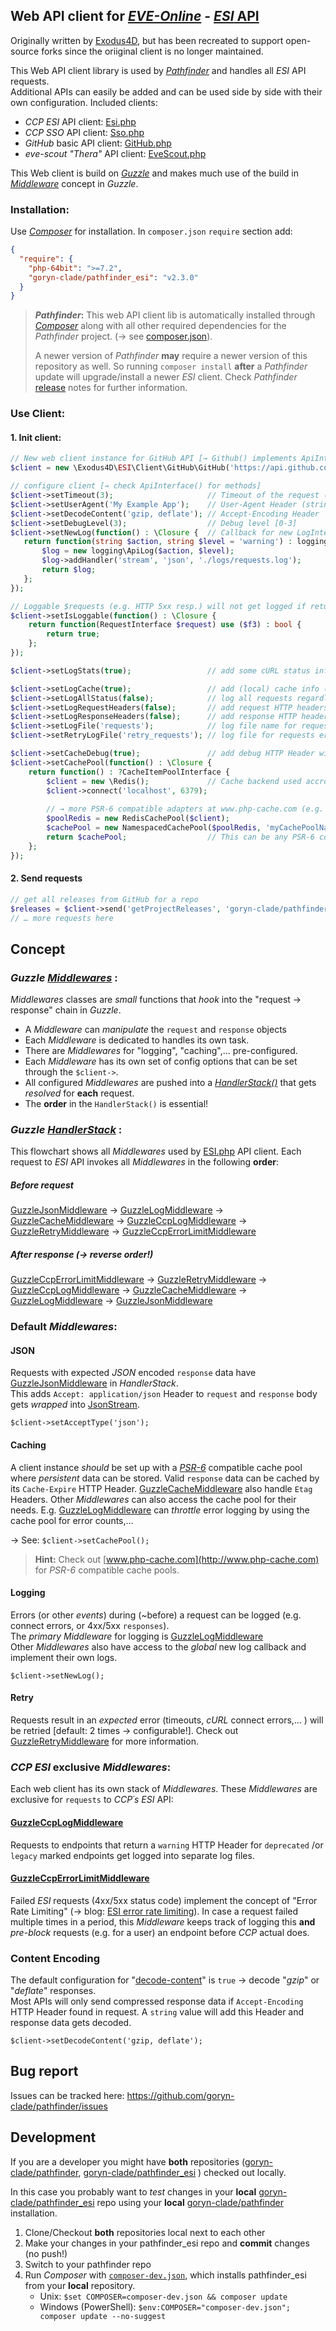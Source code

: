 ## Web API client for [_EVE-Online_](https://www.eveonline.com) - [_ESI_ API](https://esi.evetech.net)

Originally written by [Exodus4D](https://github.com/exodus4d/pathfinder_esi/), but has been recreated to support open-source forks since the oriiginal client is no longer maintained.

This Web API client library is used by [_Pathfinder_](https://github.com/goryn-clade/pathfinder) and handles all _ESI_ API requests.<br />
Additional APIs can easily be added and can be used side by side with their own configuration. Included clients:

- _CCP ESI_ API client: [Esi.php](https://github.com/goryn-clade/pathfinder_esi/blob/master/app/Client/Ccp/Esi/Esi.php) 
- _CCP SSO_ API client: [Sso.php](https://github.com/goryn-clade/pathfinder_esi/blob/master/app/Client/Ccp/Sso/Sso.php) 
- _GitHub_ basic API client: [GitHub.php](https://github.com/goryn-clade/pathfinder_esi/blob/master/app/Client/GitHub/GitHub.php) 
- _eve-scout_ _"Thera"_ API client: [EveScout.php](https://github.com/goryn-clade/pathfinder_esi/blob/master/app/Client/EveScout/EveScout.php) 
  
This Web client is build on [_Guzzle_](http://guzzlephp.org) and makes much use of the build in 
[_Middleware_](http://docs.guzzlephp.org/en/stable/handlers-and-middleware.html#middleware) concept in _Guzzle_.

### Installation:
Use [_Composer_](https://getcomposer.org/) for installation. In `composer.json` `require` section add:
```json
{
  "require": {
    "php-64bit": ">=7.2",
    "goryn-clade/pathfinder_esi": "v2.3.0"
  }
}
```
> **_Pathfinder_:** This web API client lib is automatically installed through [_Composer_](https://getcomposer.org/) along with all other required dependencies for the _Pathfinder_ project. (→ see [composer.json](https://github.com/goryn-clade/pathfinder/blob/master/composer.json)).
>
> A newer version of _Pathfinder_ **may** require a newer version of this repository as well. So running `composer install` **after** a _Pathfinder_ update will upgrade/install a newer _ESI_ client.
Check  _Pathfinder_ [release](https://github.com/goryn-clade/pathfinder/releases) notes for further information.

### Use Client:
#### 1. Init client:

```php
// New web client instance for GitHub API [→ Github() implements ApiInterface()]
$client = new \Exodus4D\ESI\Client\GitHub\GitHub('https://api.github.com');

// configure client [→ check ApiInterface() for methods]
$client->setTimeout(3);                     // Timeout of the request (seconds)
$client->setUserAgent('My Example App');    // User-Agent Header (string)
$client->setDecodeContent('gzip, deflate'); // Accept-Encoding Header
$client->setDebugLevel(3);                  // Debug level [0-3]
$client->setNewLog(function() : \Closure {  // Callback for new LogInterface
   return function(string $action, string $level = 'warning') : logging\LogInterface {
       $log = new logging\ApiLog($action, $level);
       $log->addHandler('stream', 'json', './logs/requests.log');
       return $log;
   };
});

// Loggable $requests (e.g. HTTP 5xx resp.) will not get logged if return false;
$client->setIsLoggable(function() : \Closure {
    return function(RequestInterface $request) use ($f3) : bool {
        return true;
    };
});

$client->setLogStats(true);                 // add some cURL status information (e.g. transferTime) to logged responses

$client->setLogCache(true);                 // add (local) cache info (e.g. response data cached) to logged requests
$client->setLogAllStatus(false);            // log all requests regardless of response HTTP status code
$client->setLogRequestHeaders(false);       // add request HTTP headers to loggable requests
$client->setLogResponseHeaders(false);      // add response HTTP headers to loggable requests
$client->setLogFile('requests');            // log file name for request/response errors
$client->setRetryLogFile('retry_requests'); // log file for requests errors due to max request retry exceeds

$client->setCacheDebug(true);               // add debug HTTP Header with local cache status information (HIT/MISS)
$client->setCachePool(function() : \Closure {
    return function() : ?CacheItemPoolInterface {
        $client = new \Redis();             // Cache backend used accross the web client
        $client->connect('localhost', 6379);
          
        // → more PSR-6 compatible adapters at www.php-cache.com (e.g. Filesystem, Array,…)
        $poolRedis = new RedisCachePool($client);
        $cachePool = new NamespacedCachePool($poolRedis, 'myCachePoolName');
        return $cachePool;                  // This can be any PSR-6 compatible instance of CacheItemPoolInterface()
    };
});
```

#### 2. Send requests
```php
// get all releases from GitHub for a repo
$releases = $client->send('getProjectReleases', 'goryn-clade/pathfinder');
// … more requests here
```

## Concept
### _Guzzle_ [_Middlewares_](http://docs.guzzlephp.org/en/stable/handlers-and-middleware.html#middleware) :
_Middlewares_ classes are _small_ functions that _hook_ into the "request → response" chain in _Guzzle_.
- A _Middleware_ can _manipulate_ the `request` and `response` objects
- Each _Middleware_ is dedicated to handles its own task. 
- There are _Middlewares_ for "logging", "caching",… pre-configured. 
- Each _Middleware_ has its own set of config options that can be set through the `$client->`.
- All configured _Middlewares_ are pushed into a [_HandlerStack()_](http://docs.guzzlephp.org/en/stable/handlers-and-middleware.html#handlerstack) that gets _resolved_ for **each** request.
- The **order** in the `HandlerStack()` is essential!

### _Guzzle_ [_HandlerStack_](http://docs.guzzlephp.org/en/stable/handlers-and-middleware.html#handlerstack) :
This flowchart shows all _Middlewares_ used by [ESI.php](https://github.com/goryn-clade/pathfinder_esi/blob/master/app/Client/Ccp/Esi/Esi.php) API client. 
Each request to _ESI_ API invokes all _Middlewares_ in the following **order**:
##### Before request
[GuzzleJsonMiddleware](https://github.com/goryn-clade/pathfinder_esi/blob/master/app/Lib/Middleware/GuzzleJsonMiddleware.php) → 
[GuzzleLogMiddleware](https://github.com/goryn-clade/pathfinder_esi/blob/master/app/Lib/Middleware/GuzzleLogMiddleware.php) → 
[GuzzleCacheMiddleware](https://github.com/goryn-clade/pathfinder_esi/blob/master/app/Lib/Middleware/GuzzleCacheMiddleware.php) → 
[GuzzleCcpLogMiddleware](https://github.com/goryn-clade/pathfinder_esi/blob/master/app/Lib/Middleware/GuzzleCcpLogMiddleware.php) → 
[GuzzleRetryMiddleware](https://github.com/goryn-clade/pathfinder_esi/blob/master/app/Lib/Middleware/GuzzleRetryMiddleware.php) → 
[GuzzleCcpErrorLimitMiddleware](https://github.com/goryn-clade/pathfinder_esi/blob/master/app/Lib/Middleware/GuzzleCcpErrorLimitMiddleware.php)
##### After response (→ reverse order!)
[GuzzleCcpErrorLimitMiddleware](https://github.com/goryn-clade/pathfinder_esi/blob/master/app/Lib/Middleware/GuzzleCcpErrorLimitMiddleware.php) → 
[GuzzleRetryMiddleware](https://github.com/goryn-clade/pathfinder_esi/blob/master/app/Lib/Middleware/GuzzleRetryMiddleware.php) → 
[GuzzleCcpLogMiddleware](https://github.com/goryn-clade/pathfinder_esi/blob/master/app/Lib/Middleware/GuzzleCcpLogMiddleware.php) → 
[GuzzleCacheMiddleware](https://github.com/goryn-clade/pathfinder_esi/blob/master/app/Lib/Middleware/GuzzleCacheMiddleware.php) → 
[GuzzleLogMiddleware](https://github.com/goryn-clade/pathfinder_esi/blob/master/app/Lib/Middleware/GuzzleLogMiddleware.php) →
[GuzzleJsonMiddleware](https://github.com/goryn-clade/pathfinder_esi/blob/master/app/Lib/Middleware/GuzzleJsonMiddleware.php)

### Default _Middlewares_:
#### JSON
Requests with expected _JSON_ encoded `response` data have [GuzzleJsonMiddleware](https://github.com/goryn-clade/pathfinder_esi/blob/master/app/Lib/Middleware/GuzzleJsonMiddleware.php)
in _HandlerStack_. <br />
This adds `Accept: application/json` Header to `request` and `response` body gets _wrapped_ into [JsonStream](https://github.com/goryn-clade/pathfinder_esi/blob/master/app/Lib/Stream/JsonStream.php).

`$client->setAcceptType('json');`

#### Caching
A client instance _should_ be set up with a [_PSR-6_](https://www.php-fig.org/psr/psr-6) compatible cache pool where _persistent_ data can be stored.
Valid `response` data can be cached by its `Cache-Expire` HTTP Header. 
[GuzzleCacheMiddleware](https://github.com/goryn-clade/pathfinder_esi/blob/master/app/Lib/Middleware/GuzzleCacheMiddleware.php) also handle `Etag` Headers.
Other _Middlewares_ can also access the cache pool for their needs. 
E.g. [GuzzleLogMiddleware](https://github.com/goryn-clade/pathfinder_esi/blob/master/app/Lib/Middleware/GuzzleLogMiddleware.php) can _throttle_ error logging by using the cache pool for error counts,…

→ See: `$client->setCachePool();`
> **Hint:** Check out [www.php-cache.com](http://www.php-cache.com) for _PSR-6_ compatible cache pools.

#### Logging
Errors (or other _events_) during (~before) a request can be logged (e.g. connect errors, or 4xx/5xx `responses`).<br />
The _primary_ _Middleware_ for logging is [GuzzleLogMiddleware](https://github.com/goryn-clade/pathfinder_esi/blob/master/app/Lib/Middleware/GuzzleLogMiddleware.php)<br />
Other _Middlewares_ also have access to the _global_ new log callback and implement their own logs.

`$client->setNewLog();`

#### Retry
Requests result in an _expected_ error (timeouts, _cURL_ connect errors,… ) will be retried [default: 2 times → configurable!]. 
Check out [GuzzleRetryMiddleware](https://github.com/goryn-clade/pathfinder_esi/blob/master/app/Lib/Middleware/GuzzleRetryMiddleware.php) for more information.

### _CCP ESI_ exclusive _Middlewares_:
Each web client has its own stack of _Middlewares_. These _Middlewares_ are exclusive for `requests` to _CCP´s ESI_ API:

#### [GuzzleCcpLogMiddleware](https://github.com/goryn-clade/pathfinder_esi/blob/master/app/Lib/Middleware/GuzzleCcpLogMiddleware.php)
Requests to endpoints that return a `warning` HTTP Header for `deprecated` /or `legacy` marked endpoints get logged into separate log files.

#### [GuzzleCcpErrorLimitMiddleware](https://github.com/goryn-clade/pathfinder_esi/blob/master/app/Lib/Middleware/GuzzleCcpErrorLimitMiddleware.php)
Failed _ESI_ requests (4xx/5xx status code) implement the concept of "Error Rate Limiting" (→ blog: [ESI error rate limiting](https://developers.eveonline.com/blog/article/esi-error-limits-go-live)).
In case a request failed multiple times in a period, this _Middleware_ keeps track of logging this **and** _pre-block_ requests (e.g. for a user) an endpoint before _CCP_ actual does.

### Content Encoding
The default configuration for "[decode-content](http://docs.guzzlephp.org/en/stable/request-options.html#decode-content)" is `true` → decode "_gzip_" or "_deflate_" responses.<br />
Most APIs will only send compressed response data if `Accept-Encoding` HTTP Header found in request. A `string` value will add this Header and response data gets decoded.

`$client->setDecodeContent('gzip, deflate');`

## Bug report
Issues can be tracked here: https://github.com/goryn-clade/pathfinder/issues

## Development
If you are a developer you might have **both** repositories ([goryn-clade/pathfinder](https://github.com/goryn-clade/pathfinder), [goryn-clade/pathfinder_esi](https://github.com/goryn-clade/pathfinder_esi) ) checked out locally.

In this case you probably want to _test_ changes in your **local** [goryn-clade/pathfinder_esi](https://github.com/goryn-clade/pathfinder_esi) repo using your **local** [goryn-clade/pathfinder](https://github.com/goryn-clade/pathfinder) installation.

1. Clone/Checkout **both** repositories local next to each other
2. Make your changes in your pathfinder_esi repo and **commit** changes (no push!)
3. Switch to your pathfinder repo
4. Run _Composer_ with [`composer-dev.json`](https://github.com/goryn-clade/pathfinder/blob/master/composer-dev.json), which installs pathfinder_esi from your **local** repository.
    - Unix: `$set COMPOSER=composer-dev.json && composer update`
    - Windows (PowerShell): `$env:COMPOSER="composer-dev.json"; composer update --no-suggest`


